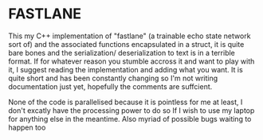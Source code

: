 # FASTLANE

This my C++ implementation of "fastlane" (a trainable echo state network sort of) and the associated functions encapsulated in a struct, it is quite bare bones and the serialization/ deserialization to text is in a terrible format. If for whatever reason you stumble accross it and want to play with it, I suggest reading the implementation and adding what you want. It is quite short and has been constantly changing so I'm not writing documentation just yet, hopefully the comments are suffcient.


None of the code is parallelised because it is pointless for me at least, I don't excatly have the processing power to do so If I wish to use my laptop for anything else in the meantime. Also myriad of possible bugs waiting to happen too
